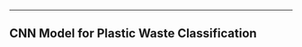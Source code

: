 ----------------------------------------------
CNN Model for Plastic Waste Classification
----------------------------------------------
